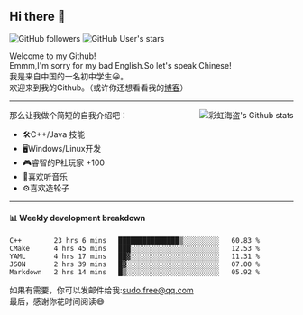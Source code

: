 ## Hi there 👋

![GitHub followers](https://img.shields.io/github/followers/chhdao?style=social)
![GitHub User's stars](https://img.shields.io/github/stars/chhdao?style=social)

Welcome to my Github!  
Emmm,I'm sorry for my bad English.So let's speak Chinese!  
我是来自中国的一名初中学生😀。  
欢迎来到我的Github。（或许你还想看看我的[博客](https://chhdao.github.io)）  
<hr>

<div align="right"><img alt="彩虹海盗's Github stats" align="right" src="https://github-readme-stats.vercel.app/api?username=chhdao"/></div>

那么让我做个简短的自我介绍吧：  
+ 🛠️C++/Java 技能  
+ 🖥️Windows/Linux开发  
+ 🎮睿智的P社玩家 +100  
+ 🎵喜欢听音乐  
+ ⚙️喜欢造轮子
<hr>

#### 📊 Weekly development breakdown
<!--START_SECTION:waka-->
```text
C++        23 hrs 6 mins   ███████████████▒░░░░░░░░░   60.83 % 
CMake      4 hrs 45 mins   ███░░░░░░░░░░░░░░░░░░░░░░   12.53 % 
YAML       4 hrs 17 mins   ██▓░░░░░░░░░░░░░░░░░░░░░░   11.31 % 
JSON       2 hrs 39 mins   █▓░░░░░░░░░░░░░░░░░░░░░░░   07.00 % 
Markdown   2 hrs 14 mins   █▒░░░░░░░░░░░░░░░░░░░░░░░   05.92 % 
```
<!--END_SECTION:waka-->

如果有需要，你可以发邮件给我:sudo.free@qq.com  
最后，感谢你花时间阅读😄

